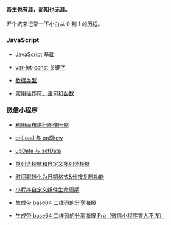 #### 吾生也有涯，而知也无涯。

开个坑来记录一下小白从 0 到 1 的历程。

### JavaScript
- [JavaScript 基础](/JavaScript/JavaScript基础.md)
- [var-let-const 关键字](/JavaScript/var-let-const关键字.md)

- [数据类型](/JavaScript/数据类型.md)

- [常用操作符、语句和函数](/JavaScript/常用操作符、语句和函数.md)

 

### 微信小程序

- [利用画布进行图像压缩](/微信小程序/利用画布进行图像压缩.md)

- [onLoad 与 onShow](/微信小程序/onLoad与onShow.md)

- [upData 与 setData ](/微信小程序/upData与setData.md)
- [单列选择框和自定义多列选择框](/微信小程序/单列选择框和自定义多列选择框.md)

- [时间戳转化为日期格式&长按复制功能](/微信小程序/时间戳转化为日期格式&长按复制功能.md)

- [小程序自定义组件生命周期](/微信小程序/小程序自定义组件生命周期.md)

- [生成带 base64 二维码的分享海报](/微信小程序/生成带base64二维码的分享海报.md)

- [生成带 base64 二维码的分享海报 Pro（微信小程序害人不浅）](/微信小程序/生成带base64二维码的分享海报pro.md)

  ​    
